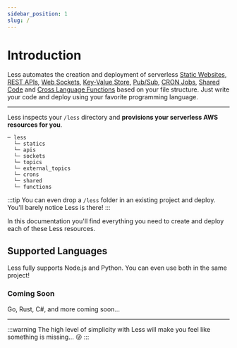 ```yaml
---
sidebar_position: 1
slug: /
---
```


# Introduction

Less automates the creation and deployment of serverless [Static Websites](/static-websites), [REST APIs](/rest-apis), [Web Sockets](/web-sockets), [Key-Value Store](/key-value-store), [Pub/Sub](/fanout), [CRON Jobs](/cron-jobs), [Shared Code](/shared-code) and [Cross Language Functions](/cross-language-functions) based on your file structure. Just write your code and deploy using your favorite programming language. 

---

Less inspects your `/less` directory and **provisions your serverless AWS resources for you**.

```
─ less
  └─ statics
  └─ apis
  └─ sockets
  └─ topics
  └─ external_topics
  └─ crons
  └─ shared
  └─ functions
```

:::tip
You can even drop a `/less` folder in an existing project and deploy. You'll barely notice Less is there!
:::

In this documentation you'll find everything you need to create and deploy each of these Less resources.

## Supported Languages
Less fully supports Node.js and Python. You can even use both in the same project!
<Icon icon="logos:nodejs" height="100" />
<Icon icon="logos:python" height="100" />

### Coming Soon
Go, Rust, C#, and more coming soon...
<Icon icon="logos:gopher" height="100" />
<Icon icon="logos:rust" height="100" />
<Icon icon="logos:c-sharp" height="100" />

---

:::warning
The high level of simplicity with Less will make you feel like something is missing... 😜
:::
